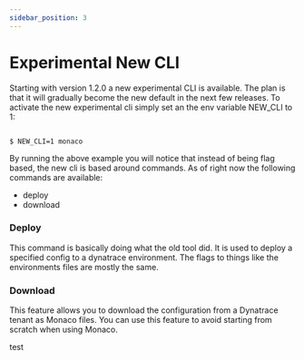 ```yaml
---
sidebar_position: 3
---
```


# Experimental New CLI

Starting with version 1.2.0 a new experimental CLI is available. The plan is that it will gradually become the new default in the next few releases.
 To activate the new experimental cli simply set an the env variable NEW_CLI to 1:

```shell title="shell"

$ NEW_CLI=1 monaco

```

By running the above example you will notice that instead of being flag based, the new cli is based around commands.
As of right now the following commands are available:

- deploy
- download


### Deploy

This command is basically doing what the old tool did. It is used to deploy a specified config to a dynatrace environment. The flags to things like the environments files are mostly the same.

### Download

This feature allows you to download the configuration from a Dynatrace tenant as Monaco files. You can use this feature to avoid starting from scratch when using Monaco.

test
